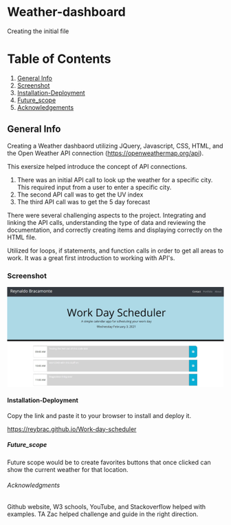 # Weather-dashboard

Creating the initial file

# Table of Contents
1. [General Info](#general-info)
2. [Screenshot](#Screenshot)
3. [Installation-Deployment](#Installation-Deployment)
4. [Future_scope](#Future_scope)
5. [Acknowledgements](#Acknowledgements)

## General Info

Creating a Weather dashbaord utilizing JQuery, Javascript, CSS, HTML, and the Open Weather API connection (https://openweathermap.org/api). 

This exersize helped introduce the concept of API connections.  
1. There was an initial API call to look up the weather for a specific city. This required input from a user to enter a specific city. 
2. The second API call was to get the UV index
3. The third API call was to get the 5 day forecast

There were several challenging aspects to the project. Integrating and linking the API calls, understanding the type of data and reviewing the documentation, and correctly creating items and displaying correctly on the HTML file. 

Utilized for loops, if statements, and function calls in order to get all areas to work. It was a great first introduction to working with API's.


### Screenshot
![alt text](https://github.com/reybrac/Work-day-scheduler/blob/main/Assets/WD-scheduler.JPG?raw=true)

#### Installation-Deployment
Copy the link and paste it to your browser to install and deploy it. 

https://reybrac.github.io/Work-day-scheduler


##### Future_scope
Future scope would be to create favorites buttons that once clicked can show the current weather for that location.

###### Acknowledgments
Github website, W3 schools, YouTube, and Stackoverflow helped with examples. TA Zac helped challenge and guide in the right direction. 